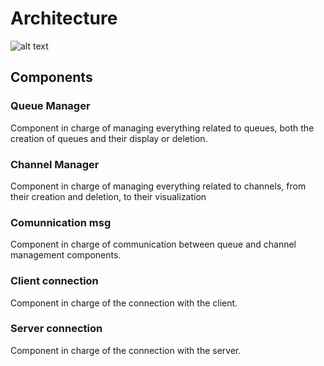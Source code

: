 # Architecture
![alt text](https://raw.githubusercontent.com/svalenciaaq/Trabajo1Telematica/master/resources/component.png)

## Components

### Queue Manager

Component in charge of managing everything related to queues, both the creation of queues and their display or deletion.

### Channel Manager

Component in charge of managing everything related to channels, from their creation and deletion, to their visualization

### Comunnication msg

Component in charge of communication between queue and channel management components.

### Client connection

Component in charge of the connection with the client.

### Server connection

Component in charge of the connection with the server.